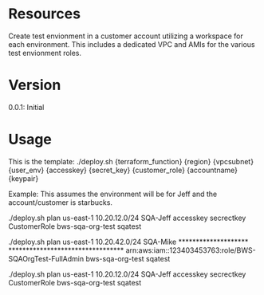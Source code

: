 # Resources
Create test envionment in a customer account utilizing a workspace for each environment.  This includes a dedicated VPC and AMIs for the various test envionment roles.

# Version
0.0.1: Initial

# Usage
This is the template:
./deploy.sh {terraform_function} {region} {vpcsubnet} {user_env} {accesskey} {secret_key} {customer_role} {accountname} {keypair}

Example: This assumes the environment will be for Jeff and the account/customer is starbucks.

./deploy.sh plan us-east-1 10.20.12.0/24 SQA-Jeff accesskey secrectkey CustomerRole  bws-sqa-org-test sqatest


./deploy.sh plan us-east-1 10.20.42.0/24 SQA-Mike ******************** ********************************* arn:aws:iam::123403453763:role/BWS-SQAOrgTest-FullAdmin bws-sqa-org-test sqatest

./deploy.sh plan us-east-1 10.20.12.0/24 SQA-Jeff accesskey secrectkey CustomerRole  bws-sqa-org-test sqatest
